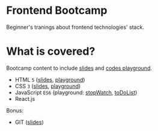 # Frontend Bootcamp

Beginner's tranings about frontend technologies' stack.

# What is covered?

Bootcamp content to include [slides](slides/) and [codes playground](playground/).

- HTML `5` ([slides](slides/html), [playground](playground/html))
- CSS `3` ([slides](slides/css), [playground](playground/css))
- JavaScript `ES6` (playground: [stopWatch](playground/stopWatch), [toDoList](playground/toDoList))
- React.js

Bonus:

- GIT ([slides](slides/git))